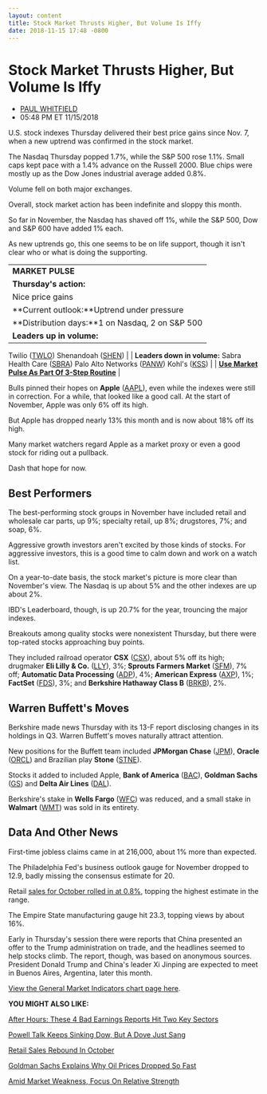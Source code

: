 ```yaml
---
layout: content
title: Stock Market Thrusts Higher, But Volume Is Iffy
date: 2018-11-15 17:48 -0800
---
```



Stock Market Thrusts Higher, But Volume Is Iffy
================================================




* [PAUL WHITFIELD](https://www.investors.com/author/whitfieldp/ "Posts by PAUL WHITFIELD")
* 05:48 PM ET 11/15/2018




U.S. stock indexes Thursday delivered their best price gains since Nov. 7, when a new uptrend was confirmed in the stock market.




The Nasdaq Thursday popped 1.7%, while the S&P 500 rose 1.1%. Small caps kept pace with a 1.4% advance on the Russell 2000. Blue chips were mostly up as the Dow Jones industrial average added 0.8%.


Volume fell on both major exchanges.


Overall, stock market action has been indefinite and sloppy this month.


So far in November, the Nasdaq has shaved off 1%, while the S&P 500, Dow and S&P 600 have added 1% each.


As new uptrends go, this one seems to be on life support, though it isn't clear who or what is doing the supporting.




|  |
| --- |
| **MARKET PULSE** |
| **Thursday's action:**
Nice price gains |
| **Current outlook:**Uptrend under pressure |
| **Distribution days:**1 on Nasdaq, 2 on S&P 500 |
| **Leaders up in volume:**
Twilio ([TWLO](https://research.investors.com/quote.aspx?symbol=TWLO))
Shenandoah ([SHEN](https://research.investors.com/quote.aspx?symbol=SHEN)) |
| **Leaders down in volume:**
Sabra Health Care ([SBRA](https://research.investors.com/quote.aspx?symbol=SBRA))
Palo Alto Networks ([PANW](https://research.investors.com/quote.aspx?symbol=PANW))
Kohl's ([KSS](https://research.investors.com/quote.aspx?symbol=KSS))
 |
| **[Use Market Pulse As Part Of 3-Step Routine](https://www.investors.com/research/ibd-stock-analysis/how-to-invest-in-the-stock-market-start-with-a-simple-routine/)** |


Bulls pinned their hopes on **Apple** ([AAPL](https://research.investors.com/quote.aspx?symbol=AAPL)), even while the indexes were still in correction. For a while, that looked like a good call. At the start of November, Apple was only 6% off its high.


But Apple has dropped nearly 13% this month and is now about 18% off its high.


Many market watchers regard Apple as a market proxy or even a good stock for riding out a pullback.


Dash that hope for now.


Best Performers
---------------


The best-performing stock groups in November have included retail and wholesale car parts, up 9%; specialty retail, up 8%; drugstores, 7%; and soap, 6%.


Aggressive growth investors aren't excited by those kinds of stocks. For aggressive investors, this is a good time to calm down and work on a watch list.


On a year-to-date basis, the stock market's picture is more clear than November's view. The Nasdaq is up about 5% and the other indexes are up about 2%.


IBD's Leaderboard, though, is up 20.7% for the year, trouncing the major indexes.


Breakouts among quality stocks were nonexistent Thursday, but there were top-rated stocks approaching buy points.


They included railroad operator **CSX** ([CSX](https://research.investors.com/quote.aspx?symbol=CSX)), about 5% off its high; drugmaker **Eli Lilly & Co.** ([LLY](https://research.investors.com/quote.aspx?symbol=LLY)), 3%; **Sprouts Farmers Market** ([SFM](https://research.investors.com/quote.aspx?symbol=SFM)), 7% off; **Automatic Data Processing** ([ADP](https://research.investors.com/quote.aspx?symbol=ADP)), 4%; **American Express** ([AXP](https://research.investors.com/quote.aspx?symbol=AXP)), 1%; **FactSet** ([FDS](https://research.investors.com/quote.aspx?symbol=FDS)), 3%; and **Berkshire Hathaway Class B** ([BRKB](https://research.investors.com/quote.aspx?symbol=BRKB)), 2%.


Warren Buffett's Moves
----------------------


Berkshire made news Thursday with its 13-F report disclosing changes in its holdings in Q3. Warren Buffett's moves naturally attract attention.


New positions for the Buffett team included **JPMorgan Chase** ([JPM](https://research.investors.com/quote.aspx?symbol=JPM)), **Oracle** ([ORCL](https://research.investors.com/quote.aspx?symbol=ORCL)) and Brazilian play **Stone** ([STNE](https://research.investors.com/quote.aspx?symbol=STNE)).


Stocks it added to included Apple, **Bank of America** ([BAC](https://research.investors.com/quote.aspx?symbol=BAC)), **Goldman Sachs** ([GS](https://research.investors.com/quote.aspx?symbol=GS)) and **Delta Air Lines** ([DAL](https://research.investors.com/quote.aspx?symbol=DAL)).


Berkshire's stake in **Wells Fargo** ([WFC](https://research.investors.com/quote.aspx?symbol=WFC)) was reduced, and a small stake in **Walmart** ([WMT](https://research.investors.com/quote.aspx?symbol=WMT)) was sold in its entirety.


Data And Other News
-------------------


First-time jobless claims came in at 216,000, about 1% more than expected.


The Philadelphia Fed's business outlook gauge for November dropped to 12.9, badly missing the consensus estimate for 20.


Retail [sales for October rolled in at 0.8%](https://www.investors.com/news/economy/retail-sales-rise-amazon-walmart-ecommerce/), topping the highest estimate in the range.


The Empire State manufacturing gauge hit 23.3, topping views by about 16%.


Early in Thursday's session there were reports that China presented an offer to the Trump administration on trade, and the headlines seemed to help stocks climb. The report, though, was based on anonymous sources. President Donald Trump and China's leader Xi Jinping are expected to meet in Buenos Aires, Argentina, later this month.


[View the General Market Indicators chart page here](https://www.investors.com/wp-content/uploads/2018/11/IBD1511152855GMI.pdf).


**YOU MIGHT ALSO LIKE:**


[After Hours: These 4 Bad Earnings Reports Hit Two Key Sectors](https://www.investors.com/market-trend/stock-market-today/dow-jones-futures-nvidia-stock-applied-materials-stock-nordstrom-stock/)


[Powell Talk Keeps Sinking Dow, But A Dove Just Sang](https://www.investors.com/news/economy/fed-rate-hike-problem-hitting-dow-jones/)


[Retail Sales Rebound In October](https://www.investors.com/news/economy/retail-sales-rise-amazon-walmart-ecommerce/)


[Goldman Sachs Explains Why Oil Prices Dropped So Fast](https://www.investors.com/research/futures/oil-losing-streak-cause/)


[Amid Market Weakness, Focus On Relative Strength](https://www.investors.com/how-to-invest/investors-corner/how-to-invest-stock-market-correction/)





